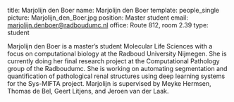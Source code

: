 title: Marjolijn den Boer
name: Marjolijn den Boer
template: people_single
picture: Marjolijn_den_Boer.jpg
position: Master student
email: marjolijn.denboer@radboudumc.nl
office: Route 812, room 2.39
type: student

Marjolijn den Boer is a master’s student Molecular Life Sciences with a focus on computational biology at the Radboud University Nijmegen. She is currently doing her final research project at the Computational Pathology group of the Radboudumc. She is working on automating segmentation and quantification of pathological renal structures using deep learning systems for the Sys-MIFTA project. Marjolijn is supervised by Meyke Hermsen, Thomas de Bel, Geert Litjens, and Jeroen van der Laak.
